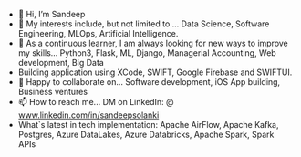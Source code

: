 - 👋 Hi, I’m Sandeep
- 👀 My interests include, but not limited to ... Data Science, Software Engineering, MLOps, Artificial Intelligence.
- 🌱 As a continuous learner, I am always looking for new ways to improve my skills... Python3, Flask, ML, Django, Managerial Accounting, Web development, Big Data
- Building application using XCode, SWIFT, Google Firebase and SWIFTUI.
- 💞️ Happy to collaborate on... Software development, iOS App building, Business ventures
- 📫 How to reach me... DM on LinkedIn: @ www.linkedin.com/in/sandeepsolanki
- What`s latest in tech implementation: Apache AirFlow, Apache Kafka, Postgres, Azure DataLakes, Azure Databricks, Apache Spark, Spark APIs

<!---
manoritesandeep/manoritesandeep is a ✨ special ✨ repository because its `README.md` (this file) appears on your GitHub profile.
You can click the Preview link to take a look at your changes.
--->
